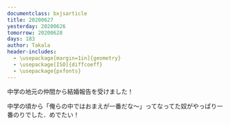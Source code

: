 ```yaml
---
documentclass: bxjsarticle
title: 20200627
yesterday: 20200626
tomorrow: 20200628
days: 183
author: Takala
header-includes:
  - \usepackage[margin=1in]{geometry}
  - \usepackage[ISO]{diffcoeff}
  - \usepackage{pxfonts}
---
```



中学の地元の仲間から結婚報告を受けました！


中学の頃から「俺らの中ではおまえが一番だな～」ってなってた奴がやっぱり一番のりでした．めでたい！


